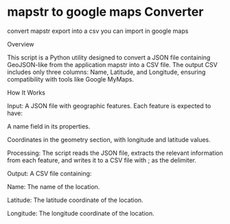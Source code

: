 # mapstr to google maps Converter
convert mapstr export into a csv you can import in google maps

Overview

This script is a Python utility designed to convert a JSON file containing GeoJSON-like from the application mapstr into a CSV file. The output CSV includes only three columns: Name, Latitude, and Longitude, ensuring compatibility with tools like Google MyMaps.

How It Works

Input: A JSON file with geographic features. Each feature is expected to have:

A name field in its properties.

Coordinates in the geometry section, with longitude and latitude values.

Processing: The script reads the JSON file, extracts the relevant information from each feature, and writes it to a CSV file with ; as the delimiter.

Output: A CSV file containing:

Name: The name of the location.

Latitude: The latitude coordinate of the location.

Longitude: The longitude coordinate of the location.
